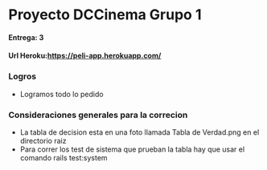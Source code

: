 # Proyecto DCCinema Grupo 1
#### Entrega: 3
#### Url Heroku:https://peli-app.herokuapp.com/


### Logros
 - Logramos todo lo pedido

### Consideraciones generales para la correcion
 - La tabla de decision esta en una foto llamada Tabla de Verdad.png en el directorio raiz
 - Para correr los test de sistema que prueban la tabla hay que usar el comando rails test:system

